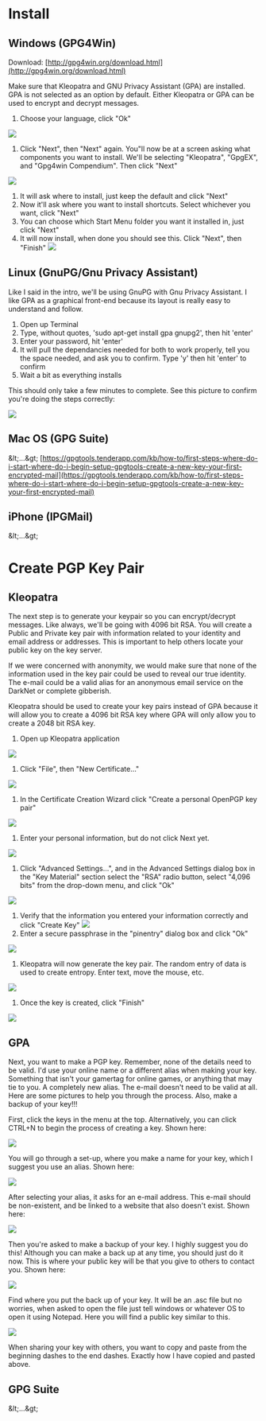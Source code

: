 # Install

## Windows (GPG4Win)

Download: [http://gpg4win.org/download.html](http://gpg4win.org/download.html)

Make sure that Kleopatra and GNU Privacy Assistant (GPA) are installed. GPA is not selected as an option by default. Either Kleopatra or GPA can be used to encrypt and decrypt messages.

1. Choose your language, click &quot;Ok&quot;

[![](RackMultipart20211128-4-dbovmn_html_e53115da50210aaf.png)](http://www.deepdotweb.com/wp-content/uploads/2015/02/SUJ3aT21.png)

1. Click &quot;Next&quot;, then &quot;Next&quot; again. You&quot;ll now be at a screen asking what components you want to install. We&#39;ll be selecting &quot;Kleopatra&quot;, &quot;GpgEX&quot;, and &quot;Gpg4win Compendium&quot;. Then click &quot;Next&quot;

[![](RackMultipart20211128-4-dbovmn_html_b2b6267a689e4d14.png)](http://www.deepdotweb.com/wp-content/uploads/2015/02/oNLB4Kk1.png)

1. It will ask where to install, just keep the default and click &quot;Next&quot;
2. Now it&#39;ll ask where you want to install shortcuts. Select whichever you want, click &quot;Next&quot;
3. You can choose which Start Menu folder you want it installed in, just click &quot;Next&quot;
4. It will now install, when done you should see this. Click &quot;Next&quot;, then &quot;Finish&quot; [![](RackMultipart20211128-4-dbovmn_html_6e4d881d85af9aa2.png)](http://www.deepdotweb.com/wp-content/uploads/2015/02/RYUfaj41.png)

## Linux (GnuPG/Gnu Privacy Assistant)

Like I said in the intro, we&#39;ll be using GnuPG with Gnu Privacy Assistant. I like GPA as a graphical front-end because its layout is really easy to understand and follow.

1. Open up Terminal
2. Type, without quotes, &#39;sudo apt-get install gpa gnupg2&#39;, then hit &#39;enter&#39;
3. Enter your password, hit &#39;enter&#39;
4. It will pull the dependancies needed for both to work properly, tell you the space needed, and ask you to confirm. Type &#39;y&#39; then hit &#39;enter&#39; to confirm
5. Wait a bit as everything installs

This should only take a few minutes to complete. See this picture to confirm you&#39;re doing the steps correctly:

[![](RackMultipart20211128-4-dbovmn_html_64f646618718b6c2.png)](https://www.deepdotweb.com/wp-content/uploads/2015/02/TVjAVPp1.png)

## Mac OS (GPG Suite)

\&lt;…\&gt; [https://gpgtools.tenderapp.com/kb/how-to/first-steps-where-do-i-start-where-do-i-begin-setup-gpgtools-create-a-new-key-your-first-encrypted-mail](https://gpgtools.tenderapp.com/kb/how-to/first-steps-where-do-i-start-where-do-i-begin-setup-gpgtools-create-a-new-key-your-first-encrypted-mail)

## iPhone (IPGMail)

\&lt;…\&gt;

# Create PGP Key Pair

## Kleopatra

The next step is to generate your keypair so you can encrypt/decrypt messages. Like always, we&#39;ll be going with 4096 bit RSA. You will create a Public and Private key pair with information related to your identity and email address or addresses. This is important to help others locate your public key on the key server.

If we were concerned with anonymity, we would make sure that none of the information used in the key pair could be used to reveal our true identity. The e-mail could be a valid alias for an anonymous email service on the DarkNet or complete gibberish.

Kleopatra should be used to create your key pairs instead of GPA because it will allow you to create a 4096 bit RSA key where GPA will only allow you to create a 2048 bit RSA key.

1. Open up Kleopatra application

[![](RackMultipart20211128-4-dbovmn_html_470fda4a86516a41.png)](http://www.deepdotweb.com/wp-content/uploads/2015/02/5i6tnlr1.png)

1. Click &quot;File&quot;, then &quot;New Certificate…&quot;

[![](RackMultipart20211128-4-dbovmn_html_84a24065871090b0.png)](http://www.deepdotweb.com/wp-content/uploads/2015/02/u069Ntb1.png)

1. In the Certificate Creation Wizard click &quot;Create a personal OpenPGP key pair&quot;

[![](RackMultipart20211128-4-dbovmn_html_33d945644ed66e55.png)](http://www.deepdotweb.com/wp-content/uploads/2015/02/oVaws0J1.png)

1. Enter your personal information, but do not click Next yet.

[![](RackMultipart20211128-4-dbovmn_html_77f12e5df50f08.png)](http://www.deepdotweb.com/wp-content/uploads/2015/02/xJFjFGx1.png)

1. Click &quot;Advanced Settings…&quot;, and in the Advanced Settings dialog box in the &quot;Key Material&quot; section select the &quot;RSA&quot; radio button, select &quot;4,096 bits&quot; from the drop-down menu, and click &quot;Ok&quot;

[![](RackMultipart20211128-4-dbovmn_html_85e21a14c187d81d.png)](http://www.deepdotweb.com/wp-content/uploads/2015/02/dcOihQG1.png)

1. Verify that the information you entered your information correctly and click &quot;Create Key&quot; [![](RackMultipart20211128-4-dbovmn_html_875023ef0d54dc8c.png)](http://www.deepdotweb.com/wp-content/uploads/2015/02/hUIQgMb1.png)
2. Enter a secure passphrase in the &quot;pinentry&quot; dialog box and click &quot;Ok&quot;

[![](RackMultipart20211128-4-dbovmn_html_edbd16b755091cb5.png)](http://www.deepdotweb.com/wp-content/uploads/2015/02/kIPFAQF1.png)

1. Kleopatra will now generate the key pair. The random entry of data is used to create entropy. Enter text, move the mouse, etc.

[![](RackMultipart20211128-4-dbovmn_html_c1606ac4ded37daf.png)](http://www.deepdotweb.com/wp-content/uploads/2015/02/p8vJdbN1.png)

1. Once the key is created, click &quot;Finish&quot;

[![](RackMultipart20211128-4-dbovmn_html_f50dd61cfb766cef.png)](http://www.deepdotweb.com/wp-content/uploads/2015/02/1SRNdt61.png)

## GPA

Next, you want to make a PGP key. Remember, none of the details need to be valid. I&#39;d use your online name or a different alias when making your key. Something that isn&#39;t your gamertag for online games, or anything that may tie to you. A completely new alias. The e-mail doesn&#39;t need to be valid at all. Here are some pictures to help you through the process. Also, make a backup of your key!!!

First, click the keys in the menu at the top. Alternatively, you can click CTRL+N to begin the process of creating a key. Shown here:

![](RackMultipart20211128-4-dbovmn_html_27df0ad15213bcdf.png)

You will go through a set-up, where you make a name for your key, which I suggest you use an alias. Shown here:

![](RackMultipart20211128-4-dbovmn_html_e05f9cff429ed3f9.png)

After selecting your alias, it asks for an e-mail address. This e-mail should be non-existent, and be linked to a website that also doesn&#39;t exist. Shown here:

![](RackMultipart20211128-4-dbovmn_html_e129fd9a28d62d3c.png)

Then you&#39;re asked to make a backup of your key. I highly suggest you do this! Although you can make a back up at any time, you should just do it now. This is where your public key will be that you give to others to contact you. Shown here:

![](RackMultipart20211128-4-dbovmn_html_a0fdcb0c8ee99e56.png)

Find where you put the back up of your key. It will be an .asc file but no worries, when asked to open the file just tell windows or whatever OS to open it using Notepad. Here you will find a public key similar to this.

![](RackMultipart20211128-4-dbovmn_html_a8acd9cda7d1608a.png)

When sharing your key with others, you want to copy and paste from the beginning dashes to the end dashes. Exactly how I have copied and pasted above.

## GPG Suite

\&lt;…\&gt;

